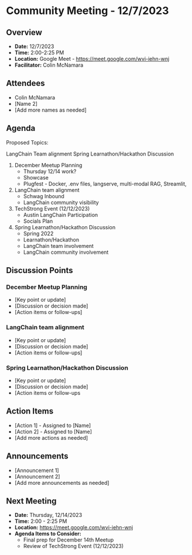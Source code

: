 
# Community Meeting - 12/7/2023

## Overview
* **Date:** 12/7/2023
* **Time:** 2:00-2:25 PM
* **Location:** Google Meet - https://meet.google.com/wvi-iehn-wnj
* **Facilitator:** Colin McNamara

## Attendees
* Colin McNamara
* [Name 2]
* [Add more names as needed]

## Agenda
Proposed Topics:

LangChain Team alignment
Spring Learnathon/Hackathon Discussion
1. December Meetup Planning
    * Thursday 12/14 work?
    * Showcase 
    * Plugfest - Docker, .env files, langserve, multi-modal RAG, Streamlit, 
2. LangChain team alignment
    * Schwag Inbound
    * LangChain community visibility
3. TechStrong Event (12/12/2023)
    * Austin LangChain Participation
    * Socials Plan
4. Spring Learnathon/Hackathon Discussion
    * Spring 2022
    * Learnathon/Hackathon
    * LangChain team involvement
    * LangChain community involvement

## Discussion Points

### December Meetup Planning
* [Key point or update]
* [Discussion or decision made]
* [Action items or follow-ups]

### LangChain team alignment
* [Key point or update]
* [Discussion or decision made]
* [Action items or follow-ups]

### Spring Learnathon/Hackathon Discussion
* [Key point or update]
* [Discussion or decision made]
* [Action items or follow-ups

## Action Items
* [Action 1] - Assigned to [Name]
* [Action 2] - Assigned to [Name]
* [Add more actions as needed]

## Announcements
* [Announcement 1]
* [Announcement 2]
* [Add more announcements as needed]

## Next Meeting
* **Date:** Thursday, 12/14/2023
* **Time:** 2:00 - 2:25 PM
* **Location:** https://meet.google.com/wvi-iehn-wnj
* **Agenda Items to Consider:** 
    * Final prep for December 14th Meetup
    * Review of TechStrong Event (12/12/2023)

